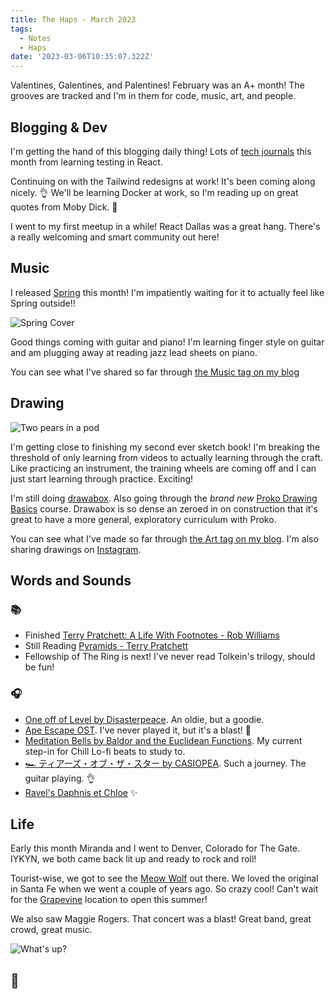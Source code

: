 ```yaml
---
title: The Haps - March 2023
tags:
  - Notes
  - Haps
date: '2023-03-06T10:35:07.322Z'
---
```


Valentines, Galentines, and Palentines! February was an A+ month! The grooves are tracked and I'm in them for code, music, art, and people.

## Blogging & Dev

I'm getting the hand of this blogging daily thing! Lots of [tech journals](/blog/tech) this month from learning testing in React.

Continuing on with the Tailwind redesigns at work! It's been coming along nicely. 👌 We'll be learning Docker at work, so I'm reading up on great quotes from Moby Dick. 🐳

I went to my first meetup in a while! React Dallas was a great hang. There's a really welcoming and smart community out here!

## Music

I released [Spring](https://www.chrisdpadilla.com/spring) this month! I'm impatiently waiting for it to actually feel like Spring outside!!

![Spring Cover](https://www.chrisdpadilla.com/_next/image?url=https%3A%2F%2Fres.cloudinary.com%2Fcpadilla%2Fimage%2Fupload%2Ft_optimize%2Fchrisdpadilla%2Falbums%2Fspring.jpg&w=828&q=75)

Good things coming with guitar and piano! I'm learning finger style on guitar and am plugging away at reading jazz lead sheets on piano.

You can see what I've shared so far through [the Music tag on my blog](/blog/music)

## Drawing

![Two pears in a pod](https://padilla-media.s3.amazonaws.com/blog/art/IMG_2851.jpeg)

I'm getting close to finishing my second ever sketch book! I'm breaking the threshold of only learning from videos to actually learning through the craft. Like practicing an instrument, the training wheels are coming off and I can just start learning through practice. Exciting!

I'm still doing [drawabox](https://drawabox.com/). Also going through the _brand new_ [Proko Drawing Basics](https://www.proko.com/course/drawing-basics/overview) course. Drawabox is so dense an zeroed in on construction that it's great to have a more general, exploratory curriculum with Proko.

You can see what I've made so far through [the Art tag on my blog](/blog/art). I'm also sharing drawings on [Instagram](https://www.instagram.com/c.d.padilla/).

## Words and Sounds

### 📚

- Finished [Terry Pratchett: A Life With Footnotes - Rob Williams](https://www.discworldemporium.com/product/terry-pratchett-a-life-with-footnotes/)
- Still Reading [Pyramids - Terry Pratchett](https://www.amazon.com/Pyramids-Discworld-Terry-Pratchett/dp/006222574X)
- Fellowship of The Ring is next! I've never read Tolkein's trilogy, should be fun!

### 🎧

- [One off of Level by Disasterpeace](https://music.disasterpeace.com/album/level). An oldie, but a goodie.
- [Ape Escape OST](https://open.spotify.com/album/1qrnvkgoCq3hJlw6k4ATiR?si=hZAXNo1FQCG0cYNjyI6X0Q). I've never played it, but it's a blast! 🐒
- [Meditation Bells by Baldor and the Euclidean Functions](https://open.spotify.com/album/72h21DgK00DFehMs6YflZ5?si=HAakc1vpQyiyDPpPp_Iquw). My current step-in for Chill Lo-fi beats to study to.
- [🏎 ティアーズ・オブ・ザ・スター by CASIOPEA](https://open.spotify.com/track/15DKVRxHhKqRmIE2L6G82h?si=c8fa1e7d8fbf4294). Such a journey. The guitar playing. 👌
- [Ravel's Daphnis et Chloe](https://open.spotify.com/album/1gnnRmLMjzsvFXs8VMcyjD?si=XGTRPzHtTWGz69IPF5aYgg) ✨

## Life

Early this month Miranda and I went to Denver, Colorado for The Gate. IYKYN, we both came back lit up and ready to rock and roll!

Tourist-wise, we got to see the [Meow Wolf](https://meowwolf.com/) out there. We loved the original in Santa Fe when we went a couple of years ago. So crazy cool! Can't wait for the [Grapevine](https://meowwolf.com/visit/grapevine) location to open this summer!

We also saw Maggie Rogers. That concert was a blast! Great band, great crowd, great music.

![What's up?](https://res.cloudinary.com/cpadilla/image/upload/t_optimize/chrisdpadilla/blog/imgs/832319B7-74A2-4188-BAC2-03D0F4D8ECD9_ock5do.jpg)

## 👋
